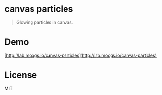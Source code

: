 # canvas particles

> Glowing particles in canvas.

# Demo

[http://lab.moogs.io/canvas-particles](http://lab.moogs.io/canvas-particles)

# License

MIT
